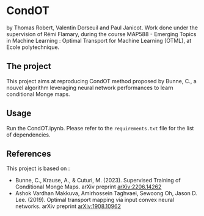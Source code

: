 # CondOT
by Thomas Robert, Valentin Dorseuil and Paul Janicot.
Work done under the supervision of Rémi Flamary, during the course MAP588 - Emerging Topics in Machine Learning :  Optimal Transport for Machine Learning (OTML), at Ecole polytechnique.

## The project
This project aims at reproducing CondOT method proposed by Bunne, C., a nouvel algorithm leveraging neural network performances to learn conditional Monge maps.

## Usage
Run the CondOT.ipynb. Please refer to the `requirements.txt` file for the list of dependencies.

## References

This project is based on :
- Bunne, C., Krause, A., & Cuturi, M. (2023). Supervised Training of Conditional Monge Maps. arXiv preprint [arXiv:2206.14262](https://arxiv.org/abs/2206.14262)
- Ashok Vardhan Makkuva, Amirhossein Taghvaei, Sewoong Oh, Jason D. Lee. (2019). Optimal transport mapping via input convex neural networks. arXiv preprint [arXiv:1908.10962](https://arxiv.org/abs/1908.10962)

